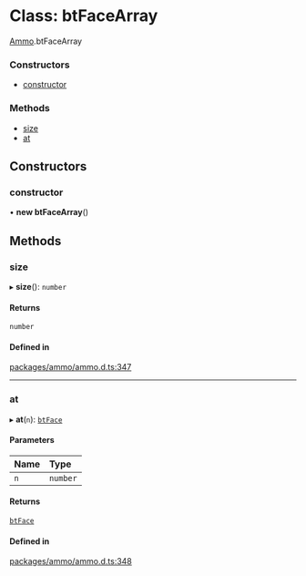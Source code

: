 # Class: btFaceArray

[Ammo](../modules/Ammo.md).btFaceArray


### Constructors

- [constructor](Ammo.btFaceArray.md#constructor)

### Methods

- [size](Ammo.btFaceArray.md#size)
- [at](Ammo.btFaceArray.md#at)

## Constructors

### constructor

• **new btFaceArray**()

## Methods

### size

▸ **size**(): `number`

#### Returns

`number`

#### Defined in

[packages/ammo/ammo.d.ts:347](https://github.com/Orillusion/orillusion/blob/main/packages/ammo/ammo.d.ts#L347)

___

### at

▸ **at**(`n`): [`btFace`](Ammo.btFace.md)

#### Parameters

| Name | Type |
| :------ | :------ |
| `n` | `number` |

#### Returns

[`btFace`](Ammo.btFace.md)

#### Defined in

[packages/ammo/ammo.d.ts:348](https://github.com/Orillusion/orillusion/blob/main/packages/ammo/ammo.d.ts#L348)
